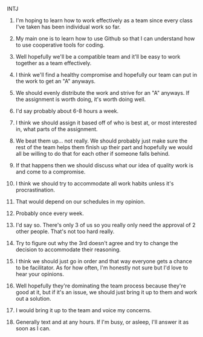 INTJ

1. I'm hoping to learn how to work effectively as a team since every class I've taken has been individual work so far.

2. My main one is to learn how to use Github so that I can understand how to use cooperative tools for coding.

3. Well hopefully we'll be a compatible team and it'll be easy to work together as a team effectively.

4. I think we'll find a healthy compromise and hopefully our team can put in the work to get an "A" anyways.

5. We should evenly distribute the work and strive for an "A" anyways. If the assignment is worth doing, it's worth doing well.

6. I'd say probably about 6-8 hours a week.

7. I think we should assign it based off of who is best at, or most interested in, what parts of the assignment.

8. We beat them up... not really. We should probably just make sure the rest of the team helps them finish up their part and hopefully we would all be willing to do that for each other if someone falls behind.

9. If that happens then we should discuss what our idea of quality work is and come to a compromise.

10. I think we should try to accommodate all work habits unless it's procrastination.

11. That would depend on our schedules in my opinion.

12. Probably once every week.

13. I'd say so. There's only 3 of us so you really only need the approval of 2 other people. That's not too hard really.

14. Try to figure out why the 3rd doesn't agree and try to change the decision to accommodate their reasoning.

15. I think we should just go in order and that way everyone gets a chance to be facilitator. As for how often, I'm honestly not sure but I'd love to hear your opinions.

16. Well hopefully they're dominating the team process because they're good at it, but if it's an issue, we should just bring it up to them and work out a solution.

17. I would bring it up to the team and voice my concerns.

18. Generally text and at any hours. If I'm busy, or asleep, I'll answer it as soon as I can.